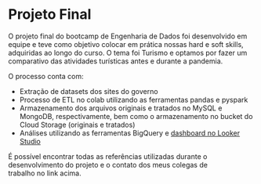 # Projeto Final

O projeto final do bootcamp de Engenharia de Dados foi desenvolvido em equipe e teve como objetivo colocar em prática nossas hard e soft skills, adquiridas ao longo do curso. 
O tema foi Turismo e optamos por fazer um comparativo das atividades turísticas antes e durante a pandemia. 

O processo conta com:
- Extração de datasets dos sites do governo
- Processo de ETL no colab utilizando as ferramentas pandas e pyspark
- Armazenamento dos arquivos originais e tratados no MySQL e MongoDB, respectivamente, bem como o armazenamento no bucket do Cloud Storage (originais e tratados)
- Análises utilizando as ferramentas BigQuery e [dashboard no Looker Studio](https://datastudio.google.com/reporting/8d081c88-1634-448b-b40d-802d704fab62)

É possível encontrar todas as referências utilizadas durante o desenvolvimento do projeto e o contato dos meus colegas de trabalho no link acima.
